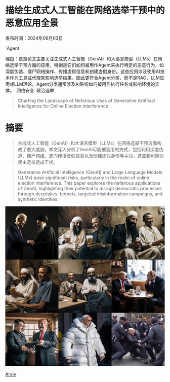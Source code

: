 # 描绘生成式人工智能在网络选举干预中的恶意应用全景

发布时间：2024年06月03日

`Agent

理由：这篇论文主要关注生成式人工智能（GenAI）和大语言模型（LLMs）在网络选举干预方面的应用，特别是它们如何被用作Agent来执行特定的恶意行为，如深度伪造、僵尸网络操作、传播虚假信息和创建虚假身份。这些应用涉及使用AI技术作为工具或代理来影响选举结果，因此更符合Agent分类，而不是RAG、LLM应用或LLM理论。Agent分类通常涉及AI系统如何被用作执行任务或影响环境的实体。` `网络安全` `政治选举`

> Charting the Landscape of Nefarious Uses of Generative Artificial Intelligence for Online Election Interference

# 摘要

> 生成式人工智能（GenAI）和大语言模型（LLMs）在网络选举干预方面构成了重大威胁。本文深入分析了GenAI可能被滥用的方式，包括利用深度伪造、僵尸网络、定向传播虚假信息以及创建虚假身份等手段，这些都可能对民主选举造成干扰。

> Generative Artificial Intelligence (GenAI) and Large Language Models (LLMs) pose significant risks, particularly in the realm of online election interference. This paper explores the nefarious applications of GenAI, highlighting their potential to disrupt democratic processes through deepfakes, botnets, targeted misinformation campaigns, and synthetic identities.

![描绘生成式人工智能在网络选举干预中的恶意应用全景](../../../paper_images/2406.01862/3x3_image_grid.jpg)

[Arxiv](https://arxiv.org/abs/2406.01862)